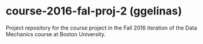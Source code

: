# course-2016-fal-proj-2 (ggelinas)
Project repository for the course project in the Fall 2016 iteration of the Data Mechanics course at Boston University.
